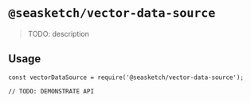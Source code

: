 # `@seasketch/vector-data-source`

> TODO: description

## Usage

```
const vectorDataSource = require('@seasketch/vector-data-source');

// TODO: DEMONSTRATE API
```
